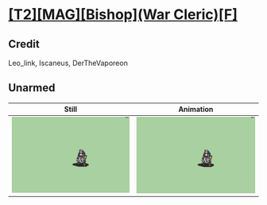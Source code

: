 # [\[T2\]\[MAG\]\[Bishop\]\(War Cleric\)\[F\]](../)

## Credit

Leo_link, Iscaneus, DerTheVaporeon
	
## Unarmed

| Still | Animation |
| :---: | :-------: |
| ![Unarmed still](./Unarmed_000.png) | ![Unarmed animation](./Unarmed.gif) |
